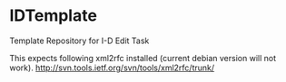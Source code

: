 IDTemplate
==========

Template Repository for I-D Edit Task

This expects following xml2rfc installed (current debian version will not work).
http://svn.tools.ietf.org/svn/tools/xml2rfc/trunk/ 

